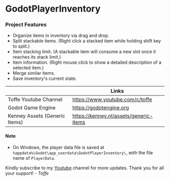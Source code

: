 # GodotPlayerInventory

### Project Features
  - Organize items in inventory via drag and drop.
  - Split stackable items. (Right click a stacked item while holding shift key to split.)
  - Item stacking limit. (A stackable item will consume a new slot once it reaches its stack limit.)
  - Item information. (Right mouse click to show a detailed description of a selected item.)
  - Merge similar items.
  - Save inventory's current state.

|  | Links |
| ------ | ------ |
| Toffe Youtube Channel | https://www.youtube.com/c/toffe |
| Godot Game Engine | https://godotengine.org |
| Kenney Assets (Generic Items) | https://kenney.nl/assets/generic-items |


#### Note
- On Windows, the player data file is saved at `%appdata%\Godot\app_userdata\GodotPlayerInventory\`, with the file name of `PlayerData`.

Kindly subscribe to my [Youtube](https://www.youtube.com/c/toffe) channel for more updates. Thank you for all your support!
_\- Toffe_
